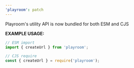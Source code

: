 ```yaml
---
'playroom': patch
---
```


Playroom's utility API is now bundled for both ESM and CJS

**EXAMPLE USAGE:**

```js
// ESM import
import { createUrl } from 'playroom';

// CJS require
const { createUrl } = require('playroom');
```
